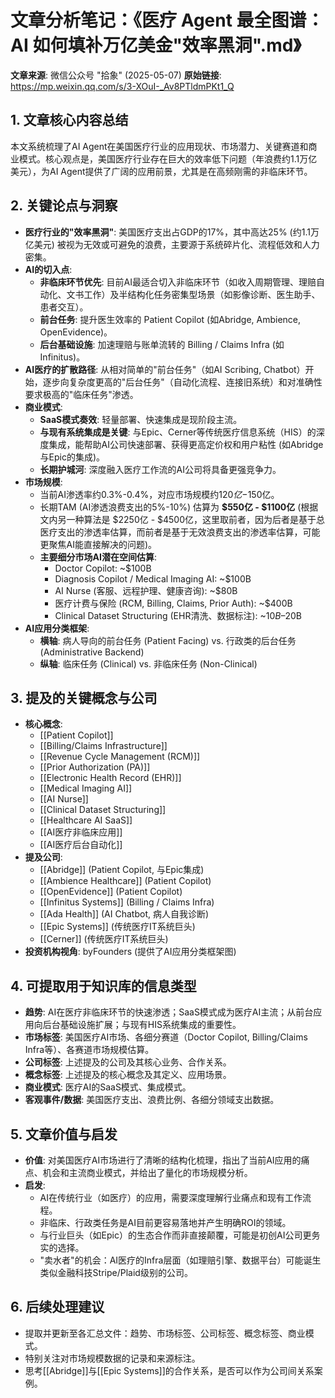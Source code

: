 # 文章分析笔记：《医疗 Agent 最全图谱：AI 如何填补万亿美金"效率黑洞".md》

**文章来源**: 微信公众号 "拾象" (2025-05-07)
**原始链接**: https://mp.weixin.qq.com/s/3-XOuI-_Av8PTldmPKt1_Q

## 1. 文章核心内容总结

本文系统梳理了AI Agent在美国医疗行业的应用现状、市场潜力、关键赛道和商业模式。核心观点是，美国医疗行业存在巨大的效率低下问题（年浪费约1.1万亿美元），为AI Agent提供了广阔的应用前景，尤其是在高频刚需的非临床环节。

## 2. 关键论点与洞察

*   **医疗行业的"效率黑洞"**: 美国医疗支出占GDP的17%，其中高达25% (约1.1万亿美元) 被视为无效或可避免的浪费，主要源于系统碎片化、流程低效和人力密集。
*   **AI的切入点**:
    *   **非临床环节优先**: 目前AI最适合切入非临床环节（如收入周期管理、理赔自动化、文书工作）及半结构化任务密集型场景（如影像诊断、医生助手、患者交互）。
    *   **前台任务**: 提升医生效率的 Patient Copilot (如Abridge, Ambience, OpenEvidence)。
    *   **后台基础设施**: 加速理赔与账单流转的 Billing / Claims Infra (如Infinitus)。
*   **AI医疗的扩散路径**: 从相对简单的"前台任务"（如AI Scribing, Chatbot）开始，逐步向复杂度更高的"后台任务"（自动化流程、连接旧系统）和对准确性要求极高的"临床任务"渗透。
*   **商业模式**:
    *   **SaaS模式奏效**: 轻量部署、快速集成是现阶段主流。
    *   **与现有系统集成是关键**: 与Epic、Cerner等传统医疗信息系统（HIS）的深度集成，能帮助AI公司快速部署、获得更高定价权和用户粘性 (如Abridge与Epic的集成)。
    *   **长期护城河**: 深度融入医疗工作流的AI公司将具备更强竞争力。
*   **市场规模**:
    *   当前AI渗透率约0.3%-0.4%，对应市场规模约$120亿-$150亿。
    *   长期TAM (AI渗透浪费支出的5%-10%) 估算为 **$550亿 - $1100亿** (根据文内另一种算法是 $2250亿 - $4500亿，这里取前者，因为后者是基于总医疗支出的渗透率估算，而前者是基于无效浪费支出的渗透率估算，可能更聚焦AI能直接解决的问题)。
    *   **主要细分市场AI潜在空间估算**:
        *   Doctor Copilot: ~$100B
        *   Diagnosis Copilot / Medical Imaging AI: ~$100B
        *   AI Nurse (客服、远程护理、健康咨询): ~$80B
        *   医疗计费与保险 (RCM, Billing, Claims, Prior Auth): ~$400B
        *   Clinical Dataset Structuring (EHR清洗、数据标注): ~$10B–$20B
*   **AI应用分类框架**:
    *   **横轴**: 病人导向的前台任务 (Patient Facing) vs. 行政类的后台任务 (Administrative Backend)
    *   **纵轴**: 临床任务 (Clinical) vs. 非临床任务 (Non-Clinical)

## 3. 提及的关键概念与公司

*   **核心概念**:
    *   [[Patient Copilot]]
    *   [[Billing/Claims Infrastructure]]
    *   [[Revenue Cycle Management (RCM)]]
    *   [[Prior Authorization (PA)]]
    *   [[Electronic Health Record (EHR)]]
    *   [[Medical Imaging AI]]
    *   [[AI Nurse]]
    *   [[Clinical Dataset Structuring]]
    *   [[Healthcare AI SaaS]]
    *   [[AI医疗非临床应用]]
    *   [[AI医疗后台自动化]]
*   **提及公司**:
    *   [[Abridge]] (Patient Copilot, 与Epic集成)
    *   [[Ambience Healthcare]] (Patient Copilot)
    *   [[OpenEvidence]] (Patient Copilot)
    *   [[Infinitus Systems]] (Billing / Claims Infra)
    *   [[Ada Health]] (AI Chatbot, 病人自我诊断)
    *   [[Epic Systems]] (传统医疗IT系统巨头)
    *   [[Cerner]] (传统医疗IT系统巨头)
*   **投资机构视角**: byFounders (提供了AI应用分类框架图)

## 4. 可提取用于知识库的信息类型

*   **趋势**: AI在医疗非临床环节的快速渗透；SaaS模式成为医疗AI主流；从前台应用向后台基础设施扩展；与现有HIS系统集成的重要性。
*   **市场标签**: 美国医疗AI市场、各细分赛道（Doctor Copilot, Billing/Claims Infra等）、各赛道市场规模估算。
*   **公司标签**: 上述提及的公司及其核心业务、合作关系。
*   **概念标签**: 上述提及的核心概念及其定义、应用场景。
*   **商业模式**: 医疗AI的SaaS模式、集成模式。
*   **客观事件/数据**: 美国医疗支出、浪费比例、各细分领域支出数据。

## 5. 文章价值与启发

*   **价值**: 对美国医疗AI市场进行了清晰的结构化梳理，指出了当前AI应用的痛点、机会和主流商业模式，并给出了量化的市场规模分析。
*   **启发**:
    *   AI在传统行业（如医疗）的应用，需要深度理解行业痛点和现有工作流程。
    *   非临床、行政类任务是AI目前更容易落地并产生明确ROI的领域。
    *   与行业巨头（如Epic）的生态合作而非直接颠覆，可能是初创AI公司更务实的选择。
    *   "卖水者"的机会：AI医疗的Infra层面（如理赔引擎、数据平台）可能诞生类似金融科技Stripe/Plaid级别的公司。

## 6. 后续处理建议

*   提取并更新至各汇总文件：趋势、市场标签、公司标签、概念标签、商业模式。
*   特别关注对市场规模数据的记录和来源标注。
*   思考[[Abridge]]与[[Epic Systems]]的合作关系，是否可以作为公司间关系案例。 